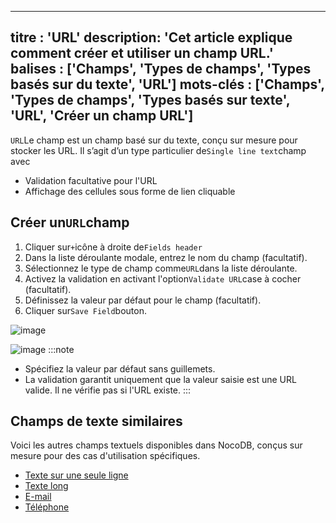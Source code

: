 ***

titre : 'URL'
description: 'Cet article explique comment créer et utiliser un champ URL.'
balises : \['Champs', 'Types de champs', 'Types basés sur du texte', 'URL']
mots-clés : \['Champs', 'Types de champs', 'Types basés sur texte', 'URL', 'Créer un champ URL']
------------------------------------------------------------------------------------------------

`URL`Le champ est un champ basé sur du texte, conçu sur mesure pour stocker les URL. Il s’agit d’un type particulier de`Single line text`champ avec

* Validation facultative pour l'URL
* Affichage des cellules sous forme de lien cliquable

## Créer un`URL`champ

1. Cliquer sur`+`icône à droite de`Fields header`
2. Dans la liste déroulante modale, entrez le nom du champ (facultatif).
3. Sélectionnez le type de champ comme`URL`dans la liste déroulante.
4. Activez la validation en activant l'option`Validate URL`case à cocher (facultatif).
5. Définissez la valeur par défaut pour le champ (facultatif).
6. Cliquer sur`Save Field`bouton.

![image](/img/v2/fields/types/url.png)

![image](/img/v2/fields/types/url.png)
:::note

* Spécifiez la valeur par défaut sans guillemets.
* La validation garantit uniquement que la valeur saisie est une URL valide. Il ne vérifie pas si l'URL existe.
  :::

## Champs de texte similaires

Voici les autres champs textuels disponibles dans NocoDB, conçus sur mesure pour des cas d'utilisation spécifiques.

* [Texte sur une seule ligne](010.single-line-text.md)
* [Texte long](020.long-text.md)
* [E-mail](030.email.md)
* [Téléphone](040.phonenumber.md)

